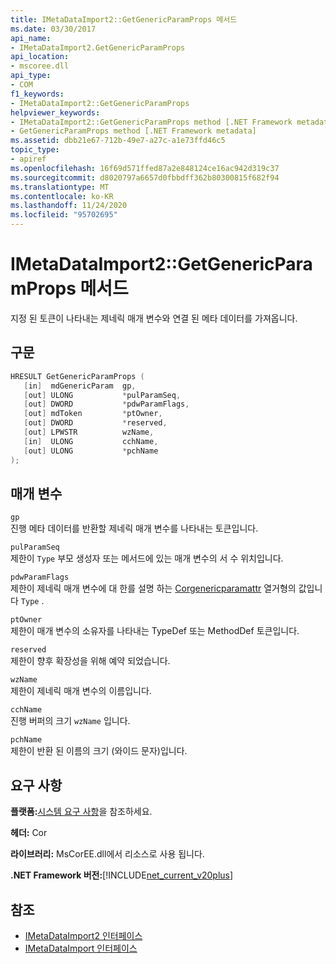 ```yaml
---
title: IMetaDataImport2::GetGenericParamProps 메서드
ms.date: 03/30/2017
api_name:
- IMetaDataImport2.GetGenericParamProps
api_location:
- mscoree.dll
api_type:
- COM
f1_keywords:
- IMetaDataImport2::GetGenericParamProps
helpviewer_keywords:
- IMetaDataImport2::GetGenericParamProps method [.NET Framework metadata]
- GetGenericParamProps method [.NET Framework metadata]
ms.assetid: dbb21e67-712b-49e7-a27c-a1e73ffd46c5
topic_type:
- apiref
ms.openlocfilehash: 16f69d571ffed87a2e848124ce16ac942d319c37
ms.sourcegitcommit: d8020797a6657d0fbbdff362b80300815f682f94
ms.translationtype: MT
ms.contentlocale: ko-KR
ms.lasthandoff: 11/24/2020
ms.locfileid: "95702695"
---
```

# <a name="imetadataimport2getgenericparamprops-method"></a>IMetaDataImport2::GetGenericParamProps 메서드

지정 된 토큰이 나타내는 제네릭 매개 변수와 연결 된 메타 데이터를 가져옵니다.  
  
## <a name="syntax"></a>구문  
  
```cpp  
HRESULT GetGenericParamProps (  
   [in]  mdGenericParam  gp,  
   [out] ULONG           *pulParamSeq,  
   [out] DWORD           *pdwParamFlags,  
   [out] mdToken         *ptOwner,  
   [out] DWORD           *reserved,  
   [out] LPWSTR          wzName,  
   [in]  ULONG           cchName,  
   [out] ULONG           *pchName  
);  
```  
  
## <a name="parameters"></a>매개 변수  

 `gp`  
 진행 메타 데이터를 반환할 제네릭 매개 변수를 나타내는 토큰입니다.  
  
 `pulParamSeq`  
 제한이 `Type` 부모 생성자 또는 메서드에 있는 매개 변수의 서 수 위치입니다.  
  
 `pdwParamFlags`  
 제한이 제네릭 매개 변수에 대 한를 설명 하는 [Corgenericparamattr](corgenericparamattr-enumeration.md) 열거형의 값입니다 `Type` .  
  
 `ptOwner`  
 제한이 매개 변수의 소유자를 나타내는 TypeDef 또는 MethodDef 토큰입니다.  
  
 `reserved`  
 제한이 향후 확장성을 위해 예약 되었습니다.  
  
 `wzName`  
 제한이 제네릭 매개 변수의 이름입니다.  
  
 `cchName`  
 진행 버퍼의 크기 `wzName` 입니다.  
  
 `pchName`  
 제한이 반환 된 이름의 크기 (와이드 문자)입니다.  
  
## <a name="requirements"></a>요구 사항  

 **플랫폼:**[시스템 요구 사항](../../get-started/system-requirements.md)을 참조하세요.  
  
 **헤더:** Cor  
  
 **라이브러리:** MsCorEE.dll에서 리소스로 사용 됩니다.  
  
 **.NET Framework 버전:**[!INCLUDE[net_current_v20plus](../../../../includes/net-current-v20plus-md.md)]  
  
## <a name="see-also"></a>참조

- [IMetaDataImport2 인터페이스](imetadataimport2-interface.md)
- [IMetaDataImport 인터페이스](imetadataimport-interface.md)
